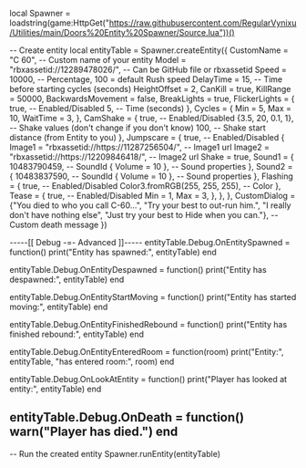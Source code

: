 local Spawner = loadstring(game:HttpGet("https://raw.githubusercontent.com/RegularVynixu/Utilities/main/Doors%20Entity%20Spawner/Source.lua"))()


-- Create entity
local entityTable = Spawner.createEntity({
    CustomName = "C 60", -- Custom name of your entity
    Model = "rbxassetid://12289478026/", -- Can be GitHub file or rbxassetid
    Speed = 10000, -- Percentage, 100 = default Rush speed
    DelayTime = 15, -- Time before starting cycles (seconds)
    HeightOffset = 2,
    CanKill = true,
    KillRange = 50000,
    BackwardsMovement = false,
    BreakLights = true,
    FlickerLights = {
        true, -- Enabled/Disabled
        5, -- Time (seconds)
    },
    Cycles = {
        Min = 5,
        Max = 10,
        WaitTime = 3,
    },
    CamShake = {
        true, -- Enabled/Disabled
        {3.5, 20, 0.1, 1}, -- Shake values (don't change if you don't know)
        100, -- Shake start distance (from Entity to you)
    },
    Jumpscare = {
        true, -- Enabled/Disabled
        {
            Image1 = "rbxassetid://https://11287256504/", -- Image1 url
            Image2 = "rbxassetid://https://12209846418/", -- Image2 url
            Shake = true,
            Sound1 = {
                10483790459, -- SoundId
                { Volume = 10 }, -- Sound properties
            },
            Sound2 = {
                10483837590, -- SoundId
                { Volume = 10 }, -- Sound properties
            },
            Flashing = {
                true, -- Enabled/Disabled
                Color3.fromRGB(255, 255, 255), -- Color
            },
            Tease = {
                true, -- Enabled/Disabled
                Min = 1,
                Max = 3,
            },
        },
    },
    CustomDialog = {"You died to who you call C-60...", "Try your best to out-run him.", "I really don't have nothing else", "Just try your best to Hide when you can."}, -- Custom death message
                })


-----[[  Debug -=- Advanced  ]]-----
entityTable.Debug.OnEntitySpawned = function()
    print("Entity has spawned:", entityTable)
end

entityTable.Debug.OnEntityDespawned = function()
    print("Entity has despawned:", entityTable)
end

entityTable.Debug.OnEntityStartMoving = function()
    print("Entity has started moving:", entityTable)
end

entityTable.Debug.OnEntityFinishedRebound = function()
    print("Entity has finished rebound:", entityTable)
end

entityTable.Debug.OnEntityEnteredRoom = function(room)
    print("Entity:", entityTable, "has entered room:", room)
end

entityTable.Debug.OnLookAtEntity = function()
    print("Player has looked at entity:", entityTable)
end

entityTable.Debug.OnDeath = function()
    warn("Player has died.")
end
------------------------------------


-- Run the created entity
Spawner.runEntity(entityTable)
